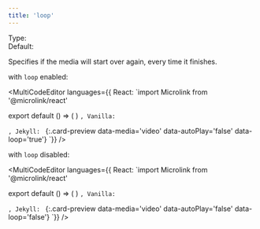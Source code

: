 ```yaml
---
title: 'loop'
--- 
```


Type: <Type children='<boolean>'/><br/>
Default: <Type children='true'/>

Specifies if the media will start over again, every time it finishes.

with `loop` enabled:

<MultiCodeEditor languages={{
  React: `import Microlink from '@microlink/react' 
  
export default () => (
  <Microlink
    url='https://instagram.com/p/BXHj-DllyYU/'
    media='video'
    autoPlay={false}
    loop
  />
)
`, Vanilla: `
<script>
  document.addEventListener('DOMContentLoaded', function (event) {
    microlink('a', { media: 'video', autoPlay: false, loop: true })
  })
</script>
`, Jekyll: `
[](https://instagram.com/p/BXHj-DllyYU/){:.card-preview data-media='video' data-autoPlay='false' data-loop='true'}
`}} 
/>

<Microlink url='https://instagram.com/p/BXHj-DllyYU/' media='video' autoPlay={false} loop />

with `loop` disabled:

<MultiCodeEditor languages={{
  React: `import Microlink from '@microlink/react' 
  
export default () => (
  <Microlink
    url='https://instagram.com/p/BXHj-DllyYU/'
    media='video'
    autoPlay={false}
    loop={false}
  />
)
`, Vanilla: `
<script>
  document.addEventListener('DOMContentLoaded', function (event) {
    microlink('a', { media: 'video', autoPlay: false, loop: false })
  })
</script>
`, Jekyll: `
[](https://instagram.com/p/BXHj-DllyYU/){:.card-preview data-media='video' data-autoPlay='false' data-loop='false'}
`}} 
/>

<Microlink url='https://instagram.com/p/BXHj-DllyYU/' media='video' autoPlay={false} loop={false} />
